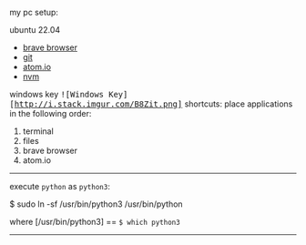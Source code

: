 my pc setup:

ubuntu 22.04

- [brave browser](https://brave.com/linux/#release-channel-installation)
- [git](https://git-scm.com/download/linux)
- [atom.io](https://atom.io)
- [nvm](https://github.com/nvm-sh/nvm#installing-and-updating)

windows key <kbd>![Windows Key][http://i.stack.imgur.com/B8Zit.png]</kbd> shortcuts: place applications in the following order:

1. terminal
2. files
3. brave browser
4. atom.io
___

execute `python` as `python3`:

$ sudo ln -sf /usr/bin/python3 /usr/bin/python

where [/usr/bin/python3] == `$ which python3`
___
